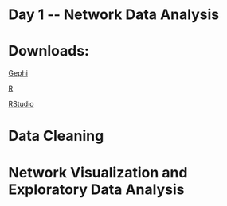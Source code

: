 # Day 1 -- Network Data Analysis

Downloads:
==========

[Gephi](https://gephi.org/)

[R](https://cran.cnr.berkeley.edu/)

[RStudio](https://www.rstudio.com/products/rstudio/download2/)

Data Cleaning
=============

Network Visualization and Exploratory Data Analysis
====
